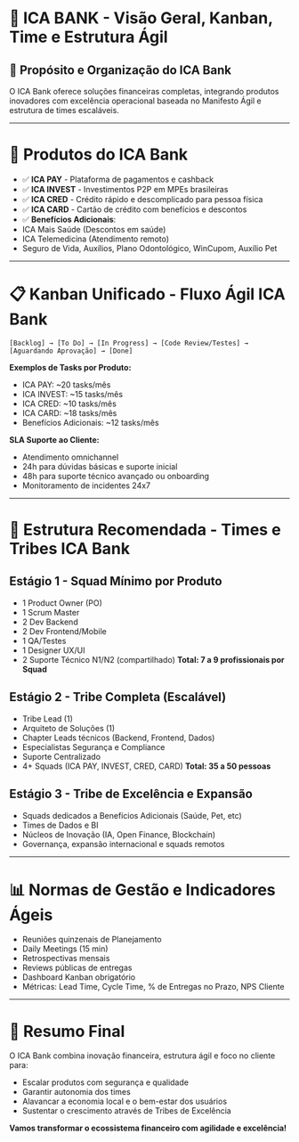 # 🏦 ICA BANK - Visão Geral, Kanban, Time e Estrutura Ágil

## 🎯 **Propósito e Organização do ICA Bank**
O ICA Bank oferece soluções financeiras completas, integrando produtos inovadores com excelência operacional baseada no Manifesto Ágil e estrutura de times escaláveis.

---

# 🚀 **Produtos do ICA Bank**

- ✅ **ICA PAY** - Plataforma de pagamentos e cashback
- ✅ **ICA INVEST** - Investimentos P2P em MPEs brasileiras
- ✅ **ICA CRED** - Crédito rápido e descomplicado para pessoa física
- ✅ **ICA CARD** - Cartão de crédito com benefícios e descontos
- ✅ **Benefícios Adicionais**:
- ICA Mais Saúde (Descontos em saúde)
- ICA Telemedicina (Atendimento remoto)
- Seguro de Vida, Auxílios, Plano Odontológico, WinCupom, Auxílio Pet

---

# 📋 **Kanban Unificado - Fluxo Ágil ICA Bank**
```
[Backlog] → [To Do] → [In Progress] → [Code Review/Testes] → [Aguardando Aprovação] → [Done]
```
**Exemplos de Tasks por Produto:**
- ICA PAY: ~20 tasks/mês
- ICA INVEST: ~15 tasks/mês
- ICA CRED: ~10 tasks/mês
- ICA CARD: ~18 tasks/mês
- Benefícios Adicionais: ~12 tasks/mês

**SLA Suporte ao Cliente:**
- Atendimento omnichannel
- 24h para dúvidas básicas e suporte inicial
- 48h para suporte técnico avançado ou onboarding
- Monitoramento de incidentes 24x7

---

# 👥 **Estrutura Recomendada - Times e Tribes ICA Bank**

## **Estágio 1 - Squad Mínimo por Produto**
- 1 Product Owner (PO)
- 1 Scrum Master
- 2 Dev Backend
- 2 Dev Frontend/Mobile
- 1 QA/Testes
- 1 Designer UX/UI
- 2 Suporte Técnico N1/N2 (compartilhado)
**Total: 7 a 9 profissionais por Squad**

## **Estágio 2 - Tribe Completa (Escalável)**
- Tribe Lead (1)
- Arquiteto de Soluções (1)
- Chapter Leads técnicos (Backend, Frontend, Dados)
- Especialistas Segurança e Compliance
- Suporte Centralizado
- 4+ Squads (ICA PAY, INVEST, CRED, CARD)
**Total: 35 a 50 pessoas**

## **Estágio 3 - Tribe de Excelência e Expansão**
- Squads dedicados a Benefícios Adicionais (Saúde, Pet, etc)
- Times de Dados e BI
- Núcleos de Inovação (IA, Open Finance, Blockchain)
- Governança, expansão internacional e squads remotos

---

# 📊 **Normas de Gestão e Indicadores Ágeis**
- Reuniões quinzenais de Planejamento
- Daily Meetings (15 min)
- Retrospectivas mensais
- Reviews públicas de entregas
- Dashboard Kanban obrigatório
- Métricas: Lead Time, Cycle Time, % de Entregas no Prazo, NPS Cliente

---

# 🏁 **Resumo Final**
O ICA Bank combina inovação financeira, estrutura ágil e foco no cliente para:
- Escalar produtos com segurança e qualidade
- Garantir autonomia dos times
- Alavancar a economia local e o bem-estar dos usuários
- Sustentar o crescimento através de Tribes de Excelência

**Vamos transformar o ecossistema financeiro com agilidade e excelência!**
